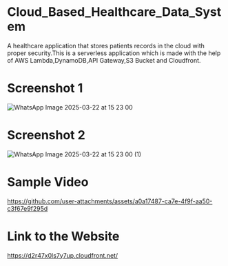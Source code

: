 # Cloud_Based_Healthcare_Data_System
A healthcare application that stores patients records in the cloud with proper security.This is a serverless application which is made with the help of AWS Lambda,DynamoDB,API Gateway,S3 Bucket and Cloudfront.
# Screenshot 1
![WhatsApp Image 2025-03-22 at 15 23 00](https://github.com/user-attachments/assets/571b5914-b995-4f6a-952f-28e62e4f5448)
# Screenshot 2
![WhatsApp Image 2025-03-22 at 15 23 00 (1)](https://github.com/user-attachments/assets/7f51220e-b55d-4188-b2c9-4ed5cf76a59c)
# Sample Video
https://github.com/user-attachments/assets/a0a17487-ca7e-4f9f-aa50-c3f67e9f295d
# Link to the Website
https://d2r47x0ls7y7up.cloudfront.net/
